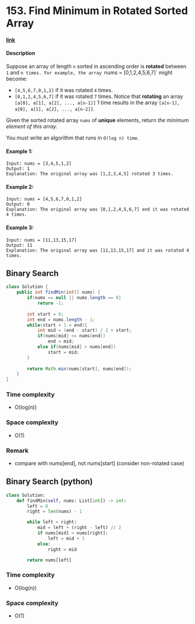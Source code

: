 # 153. Find Minimum in Rotated Sorted Array

#### [link](https://leetcode.com/problems/find-minimum-in-rotated-sorted-array/)

#### Description
Suppose an array of length `n` sorted in ascending order is **rotated** between `1` and `n times. For example, the array `nums = [0,1,2,4,5,6,7]` might become:

* `[4,5,6,7,0,1,2]` if it was rotated `4` times.
* `[0,1,2,4,5,6,7]` if it was rotated `7` times.
Notice that **rotating** an array `[a[0], a[1], a[2], ..., a[n-1]]` 1 time results in the array `[a[n-1], a[0], a[1], a[2], ..., a[n-2]]`.

Given the sorted rotated array `nums` of **unique** elements, return *the minimum element of this array*.

You must write an algorithm that runs in `O(log n) time`.

#### Example 1:
```
Input: nums = [3,4,5,1,2]
Output: 1
Explanation: The original array was [1,2,3,4,5] rotated 3 times.
```
#### Example 2:
```
Input: nums = [4,5,6,7,0,1,2]
Output: 0
Explanation: The original array was [0,1,2,4,5,6,7] and it was rotated 4 times.
```
#### Example 3:
```
Input: nums = [11,13,15,17]
Output: 11
Explanation: The original array was [11,13,15,17] and it was rotated 4 times. 
```

## Binary Search
```java
class Solution {
    public int findMin(int[] nums) {
        if(nums == null || nums.length == 0)
            return -1;
        
        int start = 0;
        int end = nums.length - 1;
        while(start + 1 < end){
            int mid = (end - start) / 2 + start;
            if(nums[mid] <= nums[end])
                end = mid;
            else if(nums[mid] > nums[end])
                start = mid;
        }
        
        return Math.min(nums[start], nums[end]);
    }
}
```
### Time complexity
* O(log(n))
### Space complexity
* O(1)
### Remark
* compare with nums[end], not nums[start] (consider non-rotated case)

## Binary Search (python)
```python
class Solution:
    def findMin(self, nums: List[int]) -> int:
        left = 0
        right = len(nums) - 1

        while left < right:
            mid = left + (right - left) // 2
            if nums[mid] > nums[right]:
                left = mid + 1
            else:
                right = mid

        return nums[left]
```
### Time complexity
* O(log(n))
### Space complexity
* O(1)